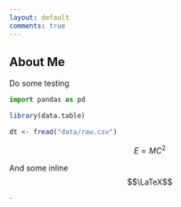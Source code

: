 ```yaml
---
layout: default
comments: true
---
```


## About Me

Do some testing

```python
import pandas as pd
```
```r
library(data.table)

dt <- fread("data/raw.csv")
```

$$
E = MC^2
$$

And some inline $$\LaTeX$$.
